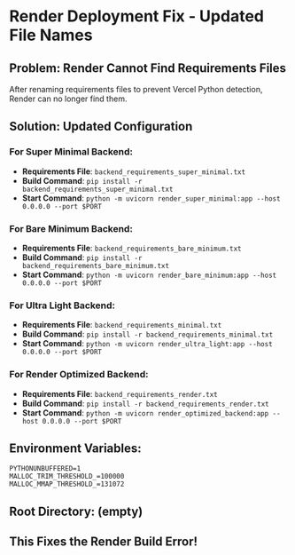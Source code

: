 # Render Deployment Fix - Updated File Names

## Problem: Render Cannot Find Requirements Files
After renaming requirements files to prevent Vercel Python detection, Render can no longer find them.

## Solution: Updated Configuration

### For Super Minimal Backend:
- **Requirements File**: `backend_requirements_super_minimal.txt`
- **Build Command**: `pip install -r backend_requirements_super_minimal.txt`
- **Start Command**: `python -m uvicorn render_super_minimal:app --host 0.0.0.0 --port $PORT`

### For Bare Minimum Backend:
- **Requirements File**: `backend_requirements_bare_minimum.txt`
- **Build Command**: `pip install -r backend_requirements_bare_minimum.txt`
- **Start Command**: `python -m uvicorn render_bare_minimum:app --host 0.0.0.0 --port $PORT`

### For Ultra Light Backend:
- **Requirements File**: `backend_requirements_minimal.txt`
- **Build Command**: `pip install -r backend_requirements_minimal.txt`
- **Start Command**: `python -m uvicorn render_ultra_light:app --host 0.0.0.0 --port $PORT`

### For Render Optimized Backend:
- **Requirements File**: `backend_requirements_render.txt`
- **Build Command**: `pip install -r backend_requirements_render.txt`
- **Start Command**: `python -m uvicorn render_optimized_backend:app --host 0.0.0.0 --port $PORT`

## Environment Variables:
```
PYTHONUNBUFFERED=1
MALLOC_TRIM_THRESHOLD_=100000
MALLOC_MMAP_THRESHOLD_=131072
```

## Root Directory: (empty)

## This Fixes the Render Build Error!
